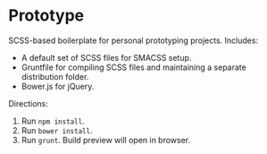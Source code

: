 Prototype
====

SCSS-based boilerplate for personal prototyping projects. Includes:
* A default set of SCSS files for SMACSS setup.
* Gruntfile for compiling SCSS files and maintaining a separate distribution folder.
* Bower.js for jQuery.

Directions:

1. Run `npm install`.
2. Run `bower install`.
3. Run `grunt`. Build preview will open in browser.